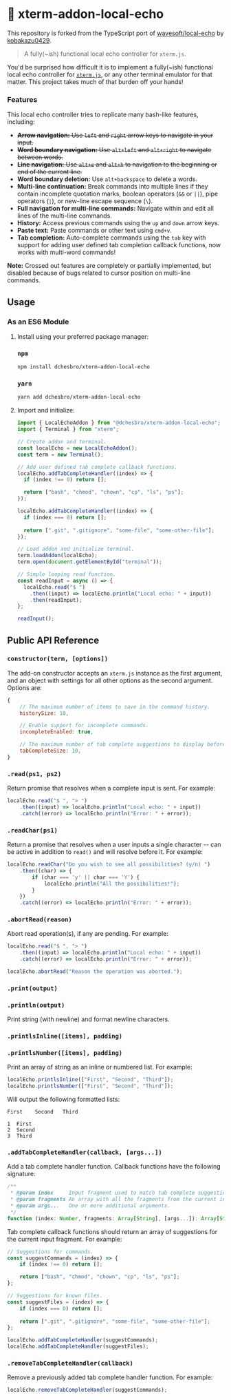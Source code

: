 # 📣 xterm-addon-local-echo 

This repository is forked from the TypeScript port of [wavesoft/local-echo](https://github.com/wavesoft/local-echo) by  [kobakazu0429](https://github.com/kobakazu0429/local-echo).

> A fully(~ish) functional local echo controller for `xterm.js`.

You'd be surprised how difficult it is to implement a fully(~ish) functional local echo controller for [`xterm.js`](https://github.com/xtermjs/xterm.js), or any other terminal emulator for that matter. This project takes much of that burden off your hands!

### Features

This local echo controller tries to replicate many bash-like features, including:

- ~~**Arrow navigation:** Use `left` and `right` arrow keys to navigate in your input.~~
- ~~**Word boundary navigation:** Use `alt+left` and `alt+right` to navigate between words.~~
- ~~**Line navigation:** Use `alt+e` and `alt+h` to navigation to the beginning or end of the current line.~~
- **Word boundary deletion:** Use `alt+backspace` to delete a words.
- **Multi-line continuation:** Break commands into multiple lines if they contain incomplete quotation marks, boolean operators (`&&` or `||`), pipe operators (`|`), or new-line escape sequence (`\`).
- **Full navigation for multi-line commands:** Navigate within and edit all lines of the multi-line commands.
- **History:** Access previous commands using the `up` and `down` arrow keys.
- **Paste text:** Paste commands or other text using `cmd+v`.
- **Tab completion:** Auto-complete commands using the `tab` key with support for adding user defined tab completion callback functions, now works with multi-word commands!

**Note:** Crossed out features are completely or partially implemented, but disabled because of bugs related to cursor position on multi-line commands.

## Usage

### As an ES6 Module

1. Install using your preferred package manager:

    ### `npm`

    ```sh
    npm install dchesbro/xterm-addon-local-echo
    ```

    ### `yarn`

    ```sh
    yarn add dchesbro/xterm-addon-local-echo
    ```

2. Import and initialize:

    ```js
    import { LocalEchoAddon } from "@dchesbro/xterm-addon-local-echo";
    import { Terminal } from "xterm";

    // Create addon and terminal.
    const localEcho = new LocalEchoAddon();
    const term = new Terminal();

    // Add user defined tab complete callback functions.
    localEcho.addTabCompleteHandler((index) => {
      if (index !== 0) return [];

      return ["bash", "chmod", "chown", "cp", "ls", "ps"];
    });

    localEcho.addTabCompleteHandler((index) => {
      if (index === 0) return [];
      
      return [".git", ".gitignore", "some-file", "some-other-file"];
    });

    // Load addon and initialize terminal.
    term.loadAddon(localEcho);
    term.open(document.getElementById("terminal"));

    // Simple looping read function.
    const readInput = async () => {
      localEcho.read("$ ")
        .then((input) => localEcho.println("Local echo: " + input))
        .then(readInput);
    };

    readInput();
    ```

## Public API Reference

### `constructor(term, [options])`

The add-on constructor accepts an `xterm.js` instance as the first argument, and an object with settings for all other options as the second argument. Options are:

```js
{
    // The maximum number of items to save in the command history.
    historySize: 10,

    // Enable support for incomplete commands.
    incompleteEnabled: true,

    // The maximum number of tab complete suggestions to display before prompting the user.
    tabCompleteSize: 10,
}
```

### `.read(ps1, ps2)`

Return promise that resolves when a complete input is sent. For example:

```js
localEcho.read("$ ", "> ")
    .then((input) => localEcho.println("Local echo: " + input))
    .catch((error) => localEcho.println("Error: " + error));
```

### `.readChar(ps1)`

Return a promise that resolves when a user inputs a single character -- can be active in addition to `read()` and will resolve before it. For example:

```js
localEcho.readChar("Do you wish to see all possibilities? (y/n) ")
    .then((char) => {
        if (char === 'y' || char === 'Y') {
            localEcho.println("All the possibilities!");
        }
    })
    .catch((error) => localEcho.println("Error: " + error));
```

### `.abortRead(reason)`

Abort read operation(s), if any are pending. For example:

```js
localEcho.read("$ ", "> ")
    .then((input) => localEcho.println("Local echo: " + input))
    .catch((error) => localEcho.println("Error: " + error));

localEcho.abortRead("Reason the operation was aborted.");
```

### `.print(output)`
### `.println(output)`

Print string (with newline) and format newline characters.

### `.printlsInline([items], padding)`
### `.printlsNumber([items], padding)`

Print an array of string as an inline or numbered list. For example:

```js
localEcho.printlsInline(["First", "Second", "Third"]);
localEcho.printlsNumber(["First", "Second", "Third"]);
```

Will output the following formatted lists:

```
First    Second   Third

1  First
2  Second
3  Third
```

### `.addTabCompleteHandler(callback, [args...])`

Add a tab complete handler function. Callback functions have the following signature:

```js
/**
 * @param index     Input fragment used to match tab complete suggestions.
 * @param fragments An array with all the fragments from the current input string.
 * @param args...   One or more additional arguments.
 */
function (index: Number, fragments: Array[String], [args...]): Array[String] 
```

Tab complete callback functions should return an array of suggestions for the current input fragment. For example:

```js
// Suggestions for commands.
const suggestCommands = (index) => {
    if (index !== 0) return [];

    return ["bash", "chmod", "chown", "cp", "ls", "ps"];
};

// Suggestions for known files.
const suggestFiles = (index) => {
    if (index === 0) return [];
    
    return [".git", ".gitignore", "some-file", "some-other-file"];
};

localEcho.addTabCompleteHandler(suggestCommands);
localEcho.addTabCompleteHandler(suggestFiles);
```

### `.removeTabCompleteHandler(callback)`

Remove a previously added tab complete handler function. For example:

```js
localEcho.removeTabCompleteHandler(suggestCommands);
```
